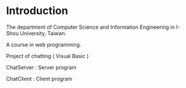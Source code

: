 # Introduction

The department of Computer Science and Information Engineering in I-Shou University, Taiwan.

A course in web programming.

Project of chatting ( Visual Basic )

ChatServer : Server program

ChatClient : Client program
